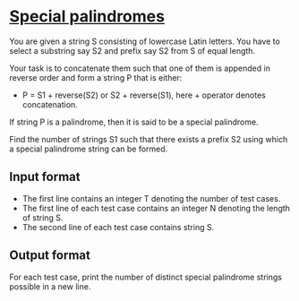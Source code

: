 # [Special palindromes][link]

You are given a string S consisting of lowercase Latin letters. You have to select a substring say S2 and prefix say S2 from S of equal length.

Your task is to concatenate them such that one of them is appended in reverse order and form a string P that is either:

- P = S1 + reverse(S2) or S2 + reverse(S1), here + operator denotes concatenation.

If string P is a palindrome, then it is said to be a special palindrome.

Find the number of strings S1 such that there exists a prefix S2 using which a special palindrome string can be formed.

## Input format

- The first line contains an integer T denoting the number of test cases.
- The first line of each test case contains an integer N denoting the length of string S.
- The second line of each test case contains string S.

## Output format

For each test case, print the number of distinct special palindrome strings possible in a new line.

[link]: https://www.hackerearth.com/practice/algorithms/string-algorithm/string-searching/practice-problems/algorithm/special-palindrome-11f52457/
